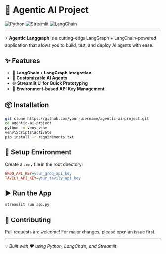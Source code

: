 # 🚀 Agentic AI Project


![Python](https://img.shields.io/badge/Python-3.10+-blue?logo=python)
![Streamlit](https://img.shields.io/badge/Streamlit-1.32+-red?logo=streamlit)
![LangChain](https://img.shields.io/badge/LangChain-0.2+-yellow?logo=chainlink)


---

⚡ **Agentic Langgraph** is a cutting-edge LangGraph + LangChain-powered application that allows you to build, test, and deploy AI agents with ease.

## ✨ Features

* 🔗 **LangChain + LangGraph Integration**
* 🧠 **Customizable AI Agents**
* 🌐 **Streamlit UI for Quick Prototyping**
* 🔑 **Environment-based API Key Management**

## 📦 Installation

```bash
git clone https://github.com/your-username/agentic-ai-project.git
cd agentic-ai-project
python -m venv venv
venv\Scripts\activate
pip install -r requirements.txt
```

## 🔑 Setup Environment

Create a `.env` file in the root directory:

```ini
GROQ_API_KEY=your_groq_api_key
TAVILY_API_KEY=your_tavily_api_key
```

## ▶️ Run the App

```bash
streamlit run app.py
```



## 🤝 Contributing

Pull requests are welcome! For major changes, please open an issue first.



---

💡 *Built with ❤️ using Python, LangChain, and Streamlit*
